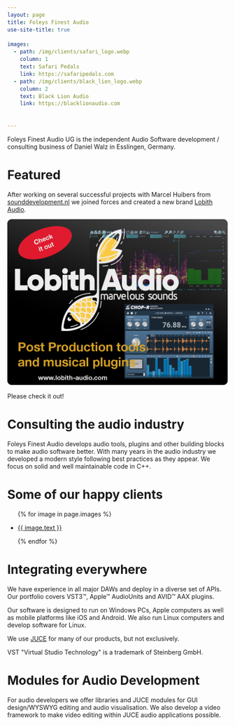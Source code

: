 ```yaml
---
layout: page
title: Foleys Finest Audio
use-site-title: true

images:
  - path: /img/clients/safari_logo.webp
    column: 1
    text: Safari Pedals
    link: https://safaripedals.com
  - path: /img/clients/black_lion_logo.webp
    column: 2
    text: Black Lion Audio
    link: https://blacklionaudio.com


---
```


Foleys Finest Audio UG is the independent Audio Software development / consulting business
of Daniel Walz in Esslingen, Germany.

Featured
========

After working on several successful projects with Marcel Huibers from [sounddevelopment.nl](https://www.sounddevelopment.nl/)
we joined forces and created a new brand [Lobith Audio](https://lobith-audio.com).

[<img src="img/lobith-featured.png" alt=" Lobith Audio teaser panel">](https://lobith-audio.com)

Please check it out! 


Consulting the audio industry
=============================

Foleys Finest Audio develops audio tools, plugins and other building blocks to
make audio software better. With many years in the audio industry we developed
a modern style following best practices as they appear. We focus on solid and
well maintainable code in C++.


Some of our happy clients
=========================

<ul>
  {% for image in page.images %}
    <li class="col-{{ image.column }}" style="background-image: url({{ image.path }})">
      <p><a href="{{ image.link }}" target="_blank">{{ image.text }}</a></p>
    </li>
  {% endfor %}
</ul>


Integrating everywhere
======================

We have experience in all major DAWs and deploy in a diverse set of APIs.
Our portfolio covers VST3&#x2122;, Apple&#x2122; AudioUnits and AVID&#x2122; AAX plugins.

Our software is designed to run on Windows PCs, Apple computers as well as
mobile platforms like iOS and Android. We also run Linux computers and develop
software for Linux.

We use [JUCE](https://juce.com) for many of our products, but not exclusively.

VST "Virtual Studio Technology" is a trademark of Steinberg GmbH.

Modules for Audio Development
=============================

For audio developers we offer libraries and JUCE modules for GUI design/WYSWYG 
editing and audio visualisation. We also develop a video framework to make
video editing within JUCE audio applications possible.


